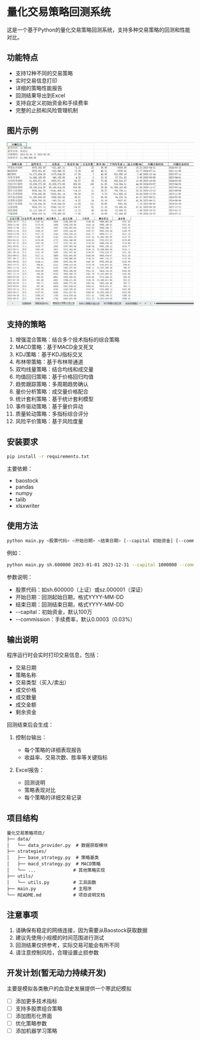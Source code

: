 # 量化交易策略回测系统

这是一个基于Python的量化交易策略回测系统，支持多种交易策略的回测和性能对比。

## 功能特点

- 支持12种不同的交易策略
- 实时交易信息打印
- 详细的策略性能报告
- 回测结果导出到Excel
- 支持自定义初始资金和手续费率
- 完整的止损和风险管理机制

## 图片示例
<img src="./images/回测对比.png" alt="描述图片"> 
<img src="./images/交易记录.png" alt="描述图片"> 

## 支持的策略

1. 增强混合策略：结合多个技术指标的综合策略
2. MACD策略：基于MACD金叉死叉
3. KDJ策略：基于KDJ指标交叉
4. 布林带策略：基于布林带通道
5. 双均线量策略：结合均线和成交量
6. 均值回归策略：基于价格回归均值
7. 趋势跟踪策略：多周期趋势确认
8. 量价分析策略：成交量价格配合
9. 统计套利策略：基于统计套利模型
10. 事件驱动策略：基于量价异动
11. 质量轮动策略：多指标综合评分
12. 风险平价策略：基于风险度量

## 安装要求

```bash
pip install -r requirements.txt
```

主要依赖：
- baostock
- pandas
- numpy
- talib
- xlsxwriter

## 使用方法

```bash
python main.py <股票代码> <开始日期> <结束日期> [--capital 初始资金] [--commission 手续费率]
```

例如：
```bash
python main.py sh.600000 2023-01-01 2023-12-31 --capital 1000000 --commission 0.0003
```

参数说明：
- 股票代码：如sh.600000（上证）或sz.000001（深证）
- 开始日期：回测起始日期，格式YYYY-MM-DD
- 结束日期：回测结束日期，格式YYYY-MM-DD
- --capital：初始资金，默认100万
- --commission：手续费率，默认0.0003（0.03%）

## 输出说明

程序运行时会实时打印交易信息，包括：
- 交易日期
- 策略名称
- 交易类型（买入/卖出）
- 成交价格
- 成交数量
- 成交金额
- 剩余资金

回测结束后会生成：
1. 控制台输出：
   - 每个策略的详细表现报告
   - 收益率、交易次数、胜率等关键指标

2. Excel报告：
   - 回测说明
   - 策略表现对比
   - 每个策略的详细交易记录

## 项目结构

```
量化交易策略项目/
├── data/
│   └── data_provider.py  # 数据获取模块
├── strategies/
│   ├── base_strategy.py  # 策略基类
│   ├── macd_strategy.py  # MACD策略
│   └── ...              # 其他策略实现
├── utils/
│   └── utils.py         # 工具函数
├── main.py              # 主程序
└── README.md            # 项目说明文档
```

## 注意事项

1. 请确保有稳定的网络连接，因为需要从Baostock获取数据
2. 建议先使用小规模的时间范围进行测试
3. 回测结果仅供参考，实际交易可能会有所不同
4. 请注意控制风险，合理设置止损参数

## 开发计划(暂无动力持续开发)
主要是模拟各类散户的血泪史发展提供一个寒武纪模拟

- [ ] 添加更多技术指标
- [ ] 支持多股票组合策略
- [ ] 添加图形化界面
- [ ] 优化策略参数
- [ ] 添加机器学习策略 